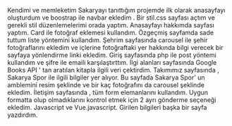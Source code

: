 Kendimi ve memleketim Sakaryayı tanıttığım projemde ilk olarak anasayfayı oluşturdum ve  boostrap ile navbar ekledim .
Bir stil.css sayfası açtım ve gerekli stil düzenlemelerimi orada yaptım.
Anasayfayı hakkımda sayfası yaptım. Card ile fotoğraf eklemesi kullandım.
Özgeçmiş sayfamda sade tuttum liste yöntemini kullandım.
Şehrim sayfasında carousel ile şehir fotoğraflarını ekledim ve içlerine fotoğraftaki yer hakkında bilgi verecek bir sayfaya yönlendirme linki ekledim.
Giriş sayfasında php ile post yöntemi kullandım ve şifre ile emaili karşılaştırttım.
İlgi alanları sayfasında Google Books API ' tan aratılan kitapla ilgili veri çektirdim.
Takımımız sayfasında , Sakarya Spor ile ilgili bilgiler yer alıyor. Bu sayfada Sakarya Spor' un amblemini  resim şeklinde ve bir kaç fotoğrafını da carousel şeklinde ekledim.
İletişim sayfasında , tüm form elemanlarını kullandım. Uygun formatta olup olmadıklarını kontrol etmek için 2 ayrı gönderme seçeneği ekledim. Javascript ve Vue.javascript. Girilen bilgileri başka bir sayfa yazdırdım. 
 
